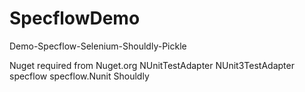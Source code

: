 # SpecflowDemo
Demo-Specflow-Selenium-Shouldly-Pickle

Nuget required from Nuget.org
 NUnitTestAdapter
 NUnit3TestAdapter
 specflow
 specflow.Nunit
 Shouldly
